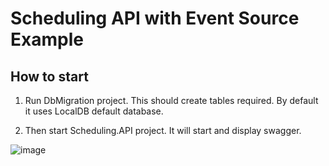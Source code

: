# Scheduling API with Event Source Example 

## How to start
 

1) Run DbMigration project. This should create tables required. By
default it uses LocalDB default database.
 
2) Then start Scheduling.API project.
It will start and display swagger.

![image](https://github.com/jennyraj/Scheduling/assets/7594920/d6f770b2-3bfa-44b2-ac2a-264e7f47c2f5)

 

